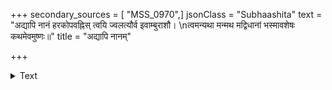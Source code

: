+++
secondary_sources = [ "MSS_0970",]
jsonClass = "Subhaashita"
text = "अद्यापि नानं हरकोपवह्निस् त्वयि ज्वलत्यौर्व इवाम्बुराशौ।  \nत्वमन्यथा मन्मथ मद्विधानां भस्मावशेषः कथमेवमुष्णः॥"
title = "अद्यापि नानम्"

+++

<details><summary>Text</summary>

अद्यापि नानं हरकोपवह्निस् त्वयि ज्वलत्यौर्व इवाम्बुराशौ।  
त्वमन्यथा मन्मथ मद्विधानां भस्मावशेषः कथमेवमुष्णः॥
</details>

